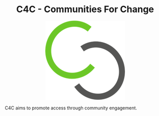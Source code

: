 <h1 align="center">C4C - Communities For Change</h1>
<p align="center">
  <img src="https://github.com/C4Q/AC3.2-groupSeven-Noise/blob/feature-READMEsetup/C4C.png?raw=true">
</p>

C4C aims to promote access through community engagement.
